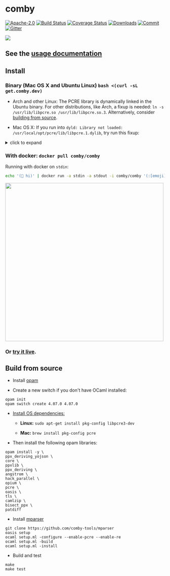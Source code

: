 # comby

[![Apache-2.0](https://img.shields.io/badge/license-Apache-blue.svg)](LICENSE)
[![Build Status](https://travis-ci.com/comby-tools/comby.svg?branch=master)](https://travis-ci.com/comby-tools/comby)
[![Coverage Status](https://coveralls.io/repos/github/comby-tools/comby/badge.svg?branch=master)](https://coveralls.io/github/comby-tools/comby?branch=master)
[![Downloads](https://img.shields.io/github/downloads/comby-tools/comby/total.svg?color=orange)](Downloads)
[![Commit](https://img.shields.io/github/last-commit/comby-tools/comby.svg)](Commit)
[![Gitter](https://img.shields.io/gitter/room/comby-tools/comby.svg?color=teal)](https://gitter.im/comby-tools/community)

![](https://user-images.githubusercontent.com/888624/64916761-0b657780-d752-11e9-96e2-cd81a2681139.gif)

## See the [usage documentation](https://comby.dev)

## Install

### Binary (Mac OS X and Ubuntu Linux) `bash <(curl -sL get.comby.dev)`

- Arch and other Linux: The PCRE library is dynamically linked in the Ubuntu binary. For other distributions, like Arch, a fixup is needed: `ln -s /usr/lib/libpcre.so /usr/lib/libpcre.so.3`. Alternatively, consider [building from source](https://github.com/comby-tools/comby#build-from-source).

- Mac OS X: If you run into `dyld: Library not loaded: /usr/local/opt/pcre/lib/libpcre.1.dylib`, try run this fixup:

<details>
  <summary>click to expand</summary>
  
```
install_name_tool -change /usr/local/opt/pcre/lib/libpcre.1.dylib /usr/local/brew/lib/libpcre.1.dylib /usr/local/bin/comby`
```

</details>


### With docker: `docker pull comby/comby`

Running with docker on `stdin`:

```bash
echo '(👋 hi)' | docker run -a stdin -a stdout -i comby/comby '(:[emoji] hi)' 'bye :[emoji]' lisp -stdin
```

<img width="500" src="https://user-images.githubusercontent.com/888624/64924862-0edf1a00-d7b7-11e9-9c2e-cfeafde5bb4b.png">

### Or [try it live](https://bit.ly/2UXkonD).

## Build from source

- Install [opam](https://opam.ocaml.org/doc/Install.html)

- Create a new switch if you don't have OCaml installed:

```
opam init
opam switch create 4.07.0 4.07.0 
```

- [Install OS dependencies:](#os-dependencies)

  - **Linux:** `sudo apt-get install pkg-config libpcre3-dev`

  - **Mac:** `brew install pkg-config pcre`

- Then install the following opam libraries:

```
opam install -y \
ppx_deriving_yojson \
core \
ppxlib \
ppx_deriving \
angstrom \
hack_parallel \
opium \
pcre \
oasis \
tls \
camlzip \
bisect_ppx \
patdiff
```

- Install [mparser](https://github.com/comby-tools/mparser)

```
git clone https://github.com/comby-tools/mparser
oasis setup
ocaml setup.ml -configure --enable-pcre --enable-re
ocaml setup.ml -build
ocaml setup.ml -install
```

- Build and test

```
make
make test
```
